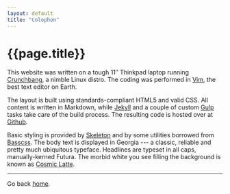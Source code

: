 ```yaml
---
layout: default
title: "Colophon"
---
```


# {{page.title}}

This website was written on a tough 11&Prime; Thinkpad laptop running [Crunchbang](http://crunchbang.org/), a nimble Linux distro. The coding was performed in [Vim](http://www.vim.org/), the best text editor on Earth.

The layout is built using standards-compliant HTML5 and valid CSS. All content is written in Markdown, while [Jekyll](http://jekyllrb.com/) and a couple of custom [Gulp](http://gulpjs.com/) tasks take care of the build process. The resulting code is hosted over at [Github](https://github.com/).

Basic styling is provided by [Skeleton](http://getskeleton.com/) and by some utilities borrowed from [Basscss](http://www.basscss.com/).  The body text is displayed in Georgia --- a classic, reliable and pretty much ubiquitous typeface. Headlines are typeset in all caps, manually-kerned Futura. The morbid white you see filling the background is known as [Cosmic Latte](http://en.wikipedia.org/wiki/Cosmic_latte).

* * * * *

Go back [home](/).
